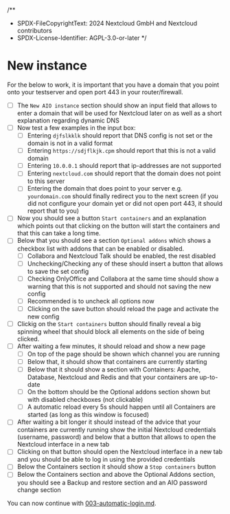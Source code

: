 /**
 * SPDX-FileCopyrightText: 2024 Nextcloud GmbH and Nextcloud contributors
 * SPDX-License-Identifier: AGPL-3.0-or-later
 */

# New instance

For the below to work, it is important that you have a domain that you point onto your testserver and open port 443 in your router/firewall.

- [ ] The `New AIO instance` section should show an input field that allows to enter a domain that will be used for Nextcloud later on as well as a short explanation regarding dynamic DNS
- [ ] Now test a few examples in the input box:
    - [ ] Entering `djfslkklk` should report that DNS config is not set or the domain is not in a valid format
    - [ ] Entering `https://sdjflkjk.cpm` should report that this is not a valid domain
    - [ ] Entering `10.0.0.1` should report that ip-addresses are not supported
    - [ ] Entering `nextcloud.com` should report that the domain does not point to this server
    - [ ] Entering the domain that does point to your server e.g. `yourdomain.com` should finally redirect you to the next screen (if you did not configure your domain yet or did not open port 443, it should report that to you)
- [ ] Now you should see a button `Start containers` and an explanation which points out that clicking on the button will start the containers and that this can take a long time.
- [ ] Below that you should see a section `Optional addons` which shows a checkbox list with addons that can be enabled or disabled.
    - [ ] Collabora and Nextcloud Talk should be enabled, the rest disabled
    - [ ] Unchecking/Checking any of these should insert a button that allows to save the set config
    - [ ] Checking OnlyOffice and Collabora at the same time should show a warning that this is not supported and should  not saving the new config
    - [ ] Recommended is to uncheck all options now
    - [ ] Clicking on the save button should reload the page and activate the new config
- [ ] Clickig on the `Start containers` button should finally reveal a big spinning wheel that should block all elements on the side of being clicked.
- [ ] After waiting a few minutes, it should reload and show a new page
    - [ ] On top of the page should be shown which channel you are running
    - [ ] Below that, it should show that containers are currently starting
    - [ ] Below that it should show a section with Containers: Apache, Database, Nextcloud and Redis and that your containers are up-to-date
    - [ ] On the bottom should be the Optional addons section shown but with disabled checkboxes (not clickable)
    - [ ] A automatic reload every 5s should happen until all Containers are started (as long as this window is focused)
- [ ] After waiting a bit longer it should instead of the advice that your containers are currently running show the initial Nextcloud credentials (username, password) and below that a button that allows to open the Nextcloud interface in a new tab
- [ ] Clicking on that button should open the Nextcloud interface in a new tab and you should be able to log in using the provided credentials
- [ ] Below the Containers section it should show a `Stop containers` button
- [ ] Below the Containers section and above the Optional Addons section, you should see a Backup and restore section and an AIO password change section

You can now continue with [003-automatic-login.md](./003-automatic-login.md).